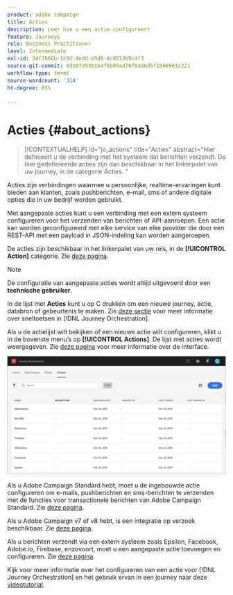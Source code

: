 ```yaml
---
product: adobe campaign
title: Acties
description: Leer hoe u een actie configureert
feature: Journeys
role: Business Practitioner
level: Intermediate
exl-id: 34f7666b-1c91-4edd-b5d6-4c0513b9c4f3
source-git-commit: 8d10739381b4f5b09ad7070498d5f1566961c221
workflow-type: tm+mt
source-wordcount: '314'
ht-degree: 85%

---
```


# Acties {#about_actions}

>[!CONTEXTUALHELP]
>id="jo_actions"
>title="Acties"
>abstract="Hier definieert u de verbinding met het systeem dat berichten verzendt. De hier gedefinieerde acties zijn dan beschikbaar in het linkerpalet van uw journey, in de categorie Acties. "

Acties zijn verbindingen waarmee u persoonlijke, realtime-ervaringen kunt bieden aan klanten, zoals pushberichten, e-mail, sms of andere digitale opties die in uw bedrijf worden gebruikt.

Met aangepaste acties kunt u een verbinding met een extern systeem configureren voor het verzenden van berichten of API-aanroepen. Een actie kan worden geconfigureerd met elke service van elke provider die door een REST-API met een payload in JSON-indeling kan worden aangeroepen.

De acties zijn beschikbaar in het linkerpalet van uw reis, in de **[!UICONTROL Action]** categorie. Zie [deze pagina](../building-journeys/about-action-activities.md).

>[!NOTE]
>
>De configuratie van aangepaste acties wordt altijd uitgevoerd door een **technische gebruiker**.

In de lijst met **Acties** kunt u op C drukken om een nieuwe journey, actie, databron of gebeurtenis te maken. Zie [deze sectie](../about/user-interface.md#section_ksq_zr1_ffb) voor meer informatie over sneltoetsen in [!DNL Journey Orchestration].

Als u de actielijst wilt bekijken of een nieuwe actie wilt configureren, klikt u in de bovenste menu’s op **[!UICONTROL Actions]**. De lijst met acties wordt weergegeven. Zie [deze pagina](../about/user-interface.md) voor meer informatie over de interface.

![](../assets/custom1.png)

Als u Adobe Campaign Standard hebt, moet u de ingebouwde actie configureren om e-mails, pushberichten en sms-berichten te verzenden met de functies voor transactionele berichten van Adobe Campaign Standard. Zie [deze pagina](../action/working-with-adobe-campaign.md).

Als u Adobe Campaign v7 of v8 hebt, is een integratie op verzoek beschikbaar. Zie [deze pagina](../action/acc-action.md).

Als u berichten verzendt via een extern systeem zoals Epsilon, Facebook, Adobe.io, Firebase, enzovoort, moet u een aangepaste actie toevoegen en configureren. Zie [deze pagina](../action/about-custom-action-configuration.md).

Kijk voor meer informatie over het configureren van een actie voor [!DNL Journey Orchestration] en het gebruik ervan in een journey naar deze [videotutorial](https://docs.adobe.com/content/help/nl-NL/journey-orchestration-learn/tutorials/configure-actions.html).
